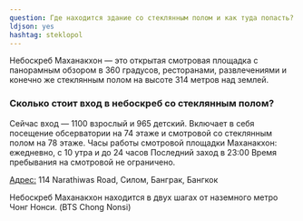 ```yaml
---
question: Где находится здание со стеклянным полом и как туда попасть?
ldjson: yes
hashtag: steklopol
---
```


Небоскреб Маханакхон — это открытая смотровая площадка с панорамным обзором в 360 градусов, ресторанами, развлечениями и конечно же стеклянным полом на высоте 314 метров над землей.

### Сколько стоит вход в небоскреб со стеклянным полом?

Сейчас вход  — 1100 взрослый  и 965 детский. Включает в себя посещение обсерватории на 74 этаже и смотровой со стеклянным полом на 78 этаже.
Часы работы смотровой площадки Маханакхон: ежедневно, с 10 утра и до 24 часов
Последний заход в 23:00
Время пребывания на смотровой не ограничено.

[Адрес:](https://maps.app.goo.gl/XC79cq4dWvZFEzkh8) 114 Narathiwas Road, Силом, Банграк, Бангкок

Небоскреб Маханакхон находится в двух шагах от наземного метро Чонг Нонси. (BTS Chong Nonsi)
